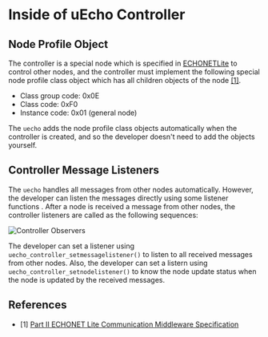 # Inside of uEcho Controller

## Node Profile Object

The controller is a special node which is specified in [ECHONETLite][enet] to control other nodes, and the controller must implement the following special node profile class object which has all children objects of the node [\[1\]][enet-spec].

- Class group code: 0x0E
- Class code: 0xF0
- Instance code: 0x01 (general node)

The `uecho` adds the node profile class objects automatically when the controller is created, and so the developer doesn't need to add the objects yourself.

## Controller Message Listeners

The `uecho` handles all messages from other nodes automatically. However, the developer can listen the messages directly using some listener functions . After a node is received a message from other nodes, the controller listeners are called as the following sequences:

![Controller Observers](img/controller_msgListener.png)

The developer can set a listener using `uecho_controller_setmessagelistener()` to listen to all received messages from other nodes. Also, the developer can set a listern using `uecho_controller_setnodelistener()` to know the node update status when the node is updated by the received messages.

## References

- \[1\] [Part II ECHONET Lite Communication Middleware Specification][enet-spec]

[enet]:http://echonet.jp/english/
[enet-spec]:https://echonet.jp/spec_object_rp_en/

